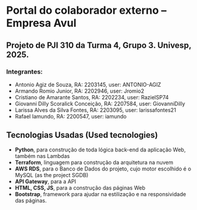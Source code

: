 ﻿# Portal do colaborador externo – Empresa Avul

## Projeto de PJI 310 da Turma 4, Grupo 3. Univesp, 2025.

### Integrantes:
- Antonio Agiz de Souza, RA: 2203145, user: ANTONIO-AGIZ
- Armando Romio Junior, RA: 2202946, user: Jromio2
- Cristiano de Amarante Santos, RA: 2202234, user: RazielSP74
- Giovanni Dilly Scoralick Conceição, RA: 2207584, user: GiovanniDilly
- Larissa Alves da Silva Fontes, RA: 2203095, user: larissafontes21
- Rafael Iamundo, RA: 2200547, user: iamundo


## Tecnologias Usadas (Used tecnologies)
- **Python**, para construção de toda lógica back-end da aplicação Web, também nas Lambdas
- **Terraform**, linguagem para construção da arquitetura na nuvem
- **AWS RDS**, para o Banco de Dados do projeto, cujo motor escolhido é o MySQL (as the project SGDB)
- **API Gateway**, para a API
- **HTML, CSS, JS**, para a construção das páginas Web 
- **Bootstrap**, framework para ajudar na estilização e na responsividade das páginas.
